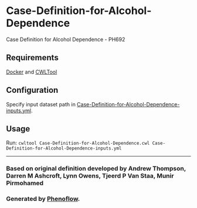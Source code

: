 # Case-Definition-for-Alcohol-Dependence

Case Definition for Alcohol Dependence - PH692

## Requirements

[Docker](https://docs.docker.com/install/) and [CWLTool](https://github.com/common-workflow-language/cwltool#install)

## Configuration

Specify input dataset path in [Case-Definition-for-Alcohol-Dependence-inputs.yml](Case-Definition-for-Alcohol-Dependence-inputs.yml).

## Usage

Run: `cwltool Case-Definition-for-Alcohol-Dependence.cwl Case-Definition-for-Alcohol-Dependence-inputs.yml`

***

### Based on original definition developed by Andrew Thompson, Darren M Ashcroft, Lynn Owens, Tjeerd P Van Staa, Munir Pirmohamed
### Generated by [Phenoflow](https://kclhi.org/phenoflow).
